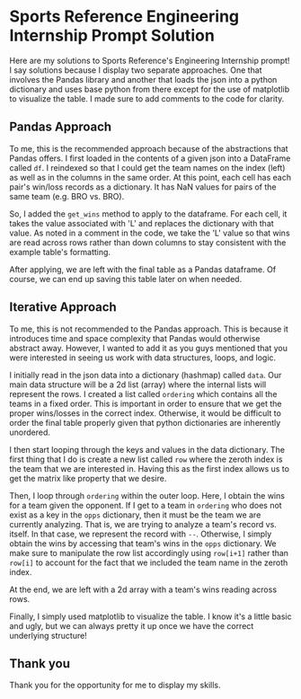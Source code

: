 # Sports Reference Engineering Internship Prompt Solution
Here are my solutions to Sports Reference's Engineering Internship prompt! I say solutions because I display two separate approaches. One that involves the Pandas library and another that loads the json into a python dictionary and uses base python from there except for the use of matplotlib to visualize the table. I made sure to add comments to the code for clarity.

## Pandas Approach
To me, this is the recommended approach because of the abstractions that Pandas offers. I first loaded in the contents of a given json into a DataFrame called `df`. I reindexed so that I could get the team names on the index (left) as well as in the columns in the same order. At this point, each cell has each pair's win/loss records as a dictionary. It has NaN values for pairs of the same team (e.g. BRO vs. BRO). 

So, I added the `get_wins` method to apply to the dataframe. For each cell, it takes the value associated with 'L' and replaces the dictionary with that value. As noted in a comment in the code, we take the 'L' value so that wins are read across rows rather than down columns to stay consistent with the example table's formatting.

After applying, we are left with the final table as a Pandas dataframe. Of course, we can end up saving this table later on when needed.

## Iterative Approach
To me, this is not recommended to the Pandas approach. This is because it introduces time and space complexity that Pandas would otherwise abstract away. However, I wanted to add it as you guys mentioned that you were interested in seeing us work with data structures, loops, and logic.

I initially read in the json data into a dictionary (hashmap) called `data`. Our main data structure will be a 2d list (array) where the internal lists will represent the rows. I created a list called `ordering` which contains all the teams in a fixed order. This is important in order to ensure that we get the proper wins/losses in the correct index. Otherwise, it would be difficult to order the final table properly given that python dictionaries are inherently unordered.

I then start looping through the keys and values in the data dictionary. The first thing that I do is create a new list called `row` where the zeroth index is the team that we are interested in. Having this as the first index allows us to get the matrix like property that we desire.

Then, I loop through `ordering` within the outer loop. Here, I obtain the wins for a team given the opponent. If I get to a team in `ordering` who does not exist as a key in the `opps` dictionary, then it must be the team we are currently analyzing. That is, we are trying to analyze a team's record vs. itself. In that case, we represent the record with `--`. Otherwise, I simply obtain the wins by accessing that team's wins in the `opps` dictionary. We make sure to manipulate the row list accordingly using `row[i+1]` rather than `row[i]` to account for the fact that we included the team name in the zeroth index.

At the end, we are left with a 2d array with a team's wins reading across rows.

Finally, I simply used matplotlib to visualize the table. I know it's a little basic and ugly, but we can always pretty it up once we have the correct underlying structure!

## Thank you
Thank you for the opportunity for me to display my skills. 
